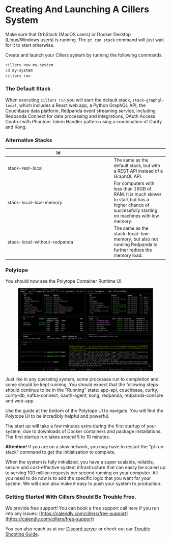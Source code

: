 # Creating And Launching A Cillers System

Make sure that OrbStack (MacOS users) or Docker Desktop (Linux/Windows users) is running. The `pt run stack` command will just wait for it to start otherwise.&#x20;

Create and launch your Cillers system by running the following commands.

```bash
cillers new my-system
cd my-system
cillers run
```

### The Default Stack

When executing `cillers run` you will start the default stack, `stack-graphql-local`, which includes a React web app, a Python GraphQL API, the Couchbase data platform, Redpanda event streaming service, including Redpanda Connect for data processing and integrations, OAuth Access Control with Phantom Token Handler pattern using a combination of Curity and Kong.

### Alternative Stacks

<table><thead><tr><th width="320">Id</th><th></th></tr></thead><tbody><tr><td>stack-rest-local</td><td>The same as the default stack, but with a REST API instead of a GraphQL API.</td></tr><tr><td>stack-local-low-memory</td><td>For computers with less than 16GB of RAM. It is much slower to start but has a higher chance of successfully starting on machines with low memory. </td></tr><tr><td>stack-local-without-redpanda</td><td>The same as the stack-local-low-memory, but also not running Redpanda to further reduce the memory load. </td></tr></tbody></table>

### Polytope

You should now see the Polytope Container Runtime UI.

<figure><img src="../.gitbook/assets/image (10).png" alt=""><figcaption></figcaption></figure>

Just like in any operating system, some processes run to completion and some should be kept running. You should expect that the following steps should continue to be in the "Running" state: app-api, couchbase, curity, curity-db, kafka-connect, oauth-agent, kong, redpanda, redpanda-console and web-app.&#x20;

Use the guide at the bottom of the Polytope UI to navigate. You will find the Polytope UI to be incredibly helpful and powerful.&#x20;

The start up will take a few minutes extra during the first startup of your system, due to downloads of Docker containers and package installations. The first startup run takes around 5 to 10 minutes.&#x20;

**Attention!** If you are on a slow network, you may have to restart the "pt run stack" command to get the initialization to complete.&#x20;

When the system is fully initialized, you have a super scalable, reliable, secure and cost-effective system infrastructure that can easily be scaled up to serving 100 million requests per second running on your computer. All you need to do now is to add the specific logic that you want for your system. We will soon also make it easy to push your system to production.&#x20;

### Getting Started With Cillers Should Be Trouble Free.

We provide free support! You can book a free support call here if you run into any issues: [https://calendly.com/cillers/free-support](https://calendly.com/cillers/free-support)

You can also reach us at our [Discord server](https://discord.gg/awFYddKwCw) or check out our [Trouble Shooting Guide](trouble-shooting.md).&#x20;




